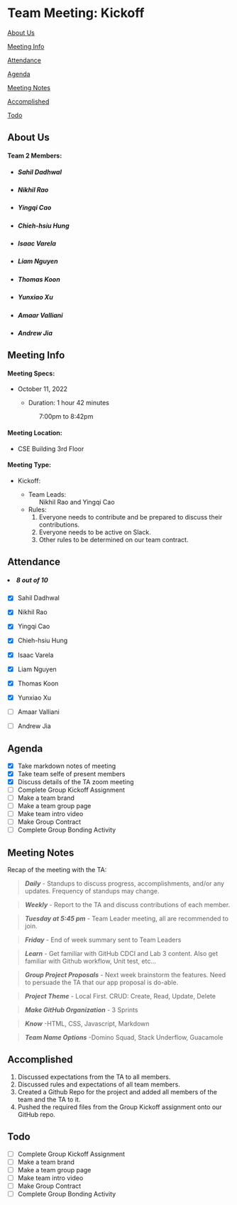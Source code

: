 # Team Meeting: Kickoff

[About Us](#about-us)

[Meeting Info](#meeting-info)

[Attendance](#attendance)

[Agenda](#agenda)

[Meeting Notes](#meeting-notes)

[Accomplished](#accomplished)

[Todo](#todo)

## **About Us**


#### Team 2 Members:
<ul>

##### <li> *Sahil Dadhwal* </li>
##### <li> *Nikhil Rao* </li>
##### <li> *Yingqi Cao* </li>
##### <li> *Chieh-hsiu Hung* </li>
##### <li> *Isaac Varela* </li>
##### <li> *Liam Nguyen* </li>
##### <li> *Thomas Koon* </li>
##### <li> *Yunxiao Xu* </li> 
##### <li> *Amaar Valliani* </li>
##### <li> *Andrew Jia* </li>

</ul>

## **Meeting Info**
#### Meeting Specs: 
<ul>
  <li>October 11, 2022</li>
  <ul>
    <li>Duration: 1 hour 42 minutes</li>
        <ol>7:00pm to 8:42pm<ol>
  </ul>
</ul>

#### Meeting Location: 
<ul>
  <li>CSE Building 3rd Floor</li>
</ul>

#### Meeting Type: 
<ul>
  <li>Kickoff:</li>
    <ul>
      <li>
      Team Leads: 
        <ol>
            Nikhil Rao and Yingqi Cao
        </ol>
      </li>
      <li>
      Rules: 
        <ol>
            <li>
                Everyone needs to contribute and be prepared to discuss their contributions.
            </li>
            <li>
                Everyone needs to be active on Slack.
            </li>
            <li>
                Other rules to be determined on our team contract.
            </li>
        </ol>
      </li>
    </ul>
</ul>	

## **Attendance**
##### <li> *8 out of 10* </li>
- [x] Sahil Dadhwal
- [x] Nikhil Rao
- [x] Yingqi Cao
- [x] Chieh-hsiu Hung
- [x] Isaac Varela
- [x] Liam Nguyen
- [x] Thomas Koon
- [x] Yunxiao Xu

- [ ] Amaar Valliani
- [ ] Andrew Jia

## **Agenda**
- [x] Take markdown notes of meeting
- [x] Take team selfe of present members
- [x] Discuss details of the TA zoom meeting 
- [ ] Complete Group Kickoff Assignment
- [ ] Make a team brand
- [ ] Make a team group page
- [ ] Make team intro video
- [ ] Make Group Contract
- [ ] Complete Group Bonding Activity

## **Meeting Notes**
Recap of the meeting with the TA:

> ***Daily*** - Standups to discuss progress, accomplishments, and/or any updates. Frequency of standups may change.
 
> ***Weekly*** - Report to the TA and discuss contributions of each member.

> ***Tuesday at 5:45 pm*** - Team Leader meeting, all are recommended to join.

> ***Friday*** - End of week summary sent to Team Leaders 

> ***Learn*** - Get familiar with GitHub CDCI and Lab 3 content. Also get familiar with Github workflow, Unit test, etc...

> ***Group Project Proposals*** - Next week brainstorm the features. Need to persuade the TA that our app proposal is do-able.

> ***Project Theme*** - Local First. CRUD: Create, Read, Update, Delete

> ***Make GitHub Organization*** - 3 Sprints

> ***Know*** -HTML, CSS, Javascript, Markdown

> ***Team Name Options*** -Domino Squad, Stack Underflow, Guacamole

## **Accomplished**
<ol>
    <li>
        Discussed expectations from the TA to all members.
    </li>
    <li>
        Discussed rules and expectations of all team members.
    </li>
    <li>
        Created a Github Repo for the project  and added all members of the team and the TA to it.
    </li>
    <li>
        Pushed the required files from the Group Kickoff assignment onto our GitHub repo.
    </li>

</ol>


## **Todo**
- [ ] Complete Group Kickoff Assignment
- [ ] Make a team brand
- [ ] Make a team group page
- [ ] Make team intro video
- [ ] Make Group Contract
- [ ] Complete Group Bonding Activity
